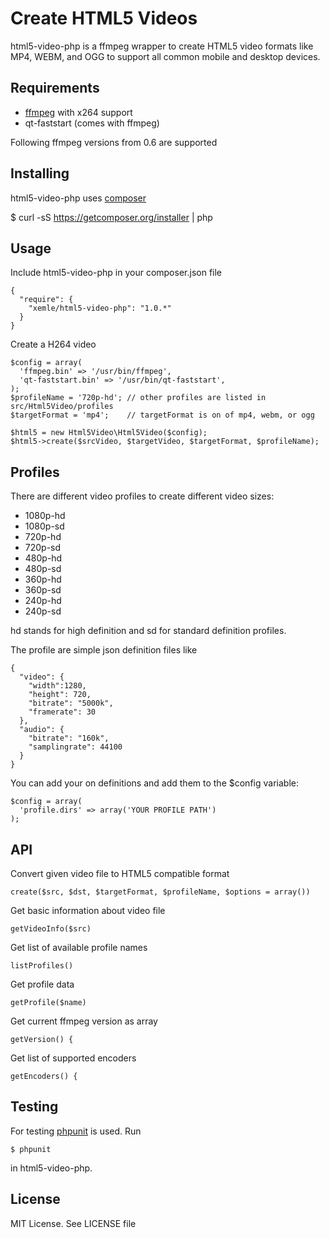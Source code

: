Create HTML5 Videos
===================

html5-video-php is a ffmpeg wrapper to create HTML5 video formats like
MP4, WEBM, and OGG to support all common mobile and desktop devices.


Requirements
------------

* [ffmpeg](http://www.ffmpeg.org) with x264 support
* qt-faststart (comes with ffmpeg)

Following ffmpeg versions from 0.6 are supported


Installing
----------

html5-video-php uses [composer](http://getcomposer.org) 

  $ curl -sS https://getcomposer.org/installer | php


Usage
-----

Include html5-video-php in your composer.json file

    {
      "require": {
        "xemle/html5-video-php": "1.0.*"
      }
    }

Create a H264 video

    $config = array(
      'ffmpeg.bin' => '/usr/bin/ffmpeg',
      'qt-faststart.bin' => '/usr/bin/qt-faststart',
    );
    $profileName = '720p-hd'; // other profiles are listed in src/Html5Video/profiles
    $targetFormat = 'mp4';    // targetFormat is on of mp4, webm, or ogg

    $html5 = new Html5Video\Html5Video($config);
    $html5->create($srcVideo, $targetVideo, $targetFormat, $profileName);


Profiles
--------

There are different video profiles to create different video sizes:

* 1080p-hd
* 1080p-sd
* 720p-hd
* 720p-sd
* 480p-hd
* 480p-sd
* 360p-hd
* 360p-sd
* 240p-hd
* 240p-sd

hd stands for high definition and sd for standard definition profiles.

The profile are simple json definition files like

    {
      "video": {
        "width":1280, 
        "height": 720,
        "bitrate": "5000k",
        "framerate": 30
      },
      "audio": {
        "bitrate": "160k",
        "samplingrate": 44100 
      }
    }

You can add your on definitions and add them to the $config variable:

    $config = array(
      'profile.dirs' => array('YOUR PROFILE PATH')
    );


API
---

Convert given video file to HTML5 compatible format

    create($src, $dst, $targetFormat, $profileName, $options = array())

Get basic information about video file

    getVideoInfo($src)

Get list of available profile names

    listProfiles()

Get profile data

    getProfile($name)

Get current ffmpeg version as array

    getVersion() {

Get list of supported encoders

    getEncoders() {


Testing
-------

For testing [phpunit](https://github.com/sebastianbergmann/phpunit) is used. Run

    $ phpunit

in html5-video-php.


License
-------

MIT License. See LICENSE file